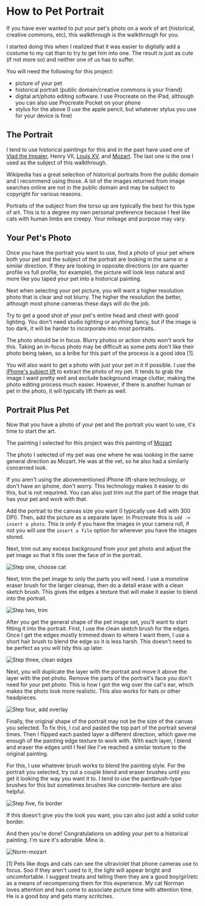# How to Pet Portrait

If you have ever wanted to put your pet's photo on a work of art (historical, creative commons, etc), this walkthrough is the walkthrough for you.

I started doing this when I realized that it was easier to digitally add a costume to my cat than to try to get him into one. The result is just as cute (if not more so) and neither one of us has to suffer.

You will need the following for this project:

- picture of your pet 
- historical portrait (public domain/creative commons is your friend)
- digital art/photo editing software. I use Procreate on the iPad, although you can also use Procreate Pocket on your phone
- stylus for the above (I use the apple pencil, but whatever stylus you use for your device is fine)

## The Portrait

I tend to use historical paintings for this and in the past have used one of [Vlad the Impaler](https://en.wikipedia.org/wiki/Vlad_the_Impaler#/media/File:Vlad_Ţepeş,_the_Impaler,_Prince_of_Wallachia_(1456-1462)_(died_1477).jpg), Henry VII, [Louis XV](https://en.wikipedia.org/wiki/Louis_XIV#/media/File:Anonyme_-_Portrait_du_Dauphin_01.jpg), and [Mozart](https://en.wikipedia.org/wiki/Portraits_of_Mozart#/media/File:W_a_mozart.jpg). The last one is the one I used as the subject of this walkthrough.

Wikipedia has a great selection of historical portraits from the public domain and I recommend using those. A lot of the images returned from image searches online are not in the public domain and may be subject to copyright for various reasons.

Portraits of the subject from the torso up are typically the best for this type of art. This is to a degree my own personal preference because I feel like cats with human limbs are creepy. Your mileage and purpose may vary.

## Your Pet's Photo

Once you have the portrait you want to use, find a photo of your pet where both your pet and the subject of the portrait are looking in the same or a similar direction. If they are looking in opposite directions (or are quarter profile vs full profile, for example), the picture will look less natural and more like you taped your pet into a historical painting.

Next when selecting your pet picture, you will want a higher resolution photo that is clear and not blurry. The higher the resolution the better, although most phone cameras these days will do the job.

Try to get a good shot of your pet's entire head and chest with good lighting. You don't need studio lighting or anything fancy, but if the image is too dark, it will be harder to incorporate into most portraits.

The photo should be in focus. Blurry photos or action shots won't work for this. Taking an in-focus photo may be difficult as some pets don't like their photo being taken, so a bribe for this part of the process is a good idea [1].

You will also want to get a photo with just your pet in it if possible. I use the [iPhone's subject lift](https://support.apple.com/guide/iphone/lift-a-subject-from-the-photo-background-iphfe4809658/ios) to extract the photo of my pet. It tends to grab the image I want pretty well and exclude background image clutter, making the photo editing process much easier. However, if there is another human or pet in the photo, it will typically lift them as well.

## Portrait Plus Pet

Now that you have a photo of your pet and the portrait you want to use, it's time to start the art. 

The painting I selected for this project was this painting of [Mozart](https://en.wikipedia.org/wiki/Portraits_of_Mozart#/media/File:W_a_mozart.jpg)

The photo I selected of my pet was one where he was looking in the same general direction as Mozart. He was at the vet, so he also had a similarly concerned look.

If you aren't using the abovementioned iPhone lift-share technology, or don't have an iphone, don't worry. This technology makes it easier to do this, but is not requrired. You can also just trim out the part of the image that has your pet and work with that.

Add the portrait to the canvas size you want (I typically use 4x6 with 300 DPI). Then, add the picture as a separate layer. In Procreate this is `add -> insert a photo`. This is only if you have the images in your camera roll, if not you will use the `insert a file` option for wherever you have the images stored.

Next, trim out any excess background from your pet photo and adjust the pet image so that it fits over the face of in the portrait.

![Step one, choose cat](/procreate-ipad/Assets/cat-portrait-gifs/1-choose-image.GIF)

Next, trim the pet image to only the parts you will need. I use a monoline eraser brush for the larger cleanup, then do a detail erase with a clean sketch brush. This gives the edges a texture that will make it easier to blend into the portrait.

![Step two, trim](/procreate-ipad/Assets/cat-portrait-gifs/2-trim-and-fit-cat.GIF)

After you get the general shape of the pet image set, you'll want to start fitting it into the portrait. First, I use the clean sketch brush for the edges. Once I get the edges mostly trimmed down to where I want them, I use a short hair brush to blend the edge so it is less harsh. This doesn't need to be perfect as you will tidy this up later.

![Step three, clean edges](/procreate-ipad/Assets/cat-portrait-gifs/3-clean-edges.GIF)

Next, you will duplicate the layer with the portrait and move it above the layer with the pet photo. Remove the parts of the portrait's face you don't need for your pet photo. This is how I got the wig over the cat's ear, which makes the photo look more realistic. This also works for hats or other headpieces.

![Step four, add overlay](/procreate-ipad/Assets/cat-portrait-gifs/4-add-overlayer.GIF)

Finally, the original shape of the portrait may not be the size of the canvas you selected. To fix this, I cut and pasted the top part of the portrait several times. Then I flipped each pasted layer a different direction, which gave me enough of the painting edge texture to work with. With each layer, I blend and eraser the edges until I feel like I've reached a similar texture to the original painting.

For this, I use whatever brush works to blend the painting style. For the portrait you selected, try out a couple blend and eraser brushes until you get it looking the way you want it to. I tend to use the paintbrush-type brushes for this but sometimes brushes like concrete-texture are also helpful.

![Step five, fix border](/procreate-ipad/Assets/cat-portrait-gifs/5-fix-border.GIF)

If this doesn't give you the look you want, you can also just add a solid color border.

And then you're done! Congratulations on adding your pet to a historical painting. I'm sure it's adorable. Mine is.

![Norm-mozart](/procreate-ipad/Assets/cat-portrait-gifs/Normozart.jpg)


[1] Pets like dogs and cats can see the ultraviolet that phone cameras use to focus. Soo if they aren't used to it, the light will appear bright and uncomfortable. I suggest treats and telling them they are a good boy/girl/etc as a means of recompensing them for this experience. My cat Norman loves attention and has come to associate picture time with attention time. He is a good boy and gets many scritches.
